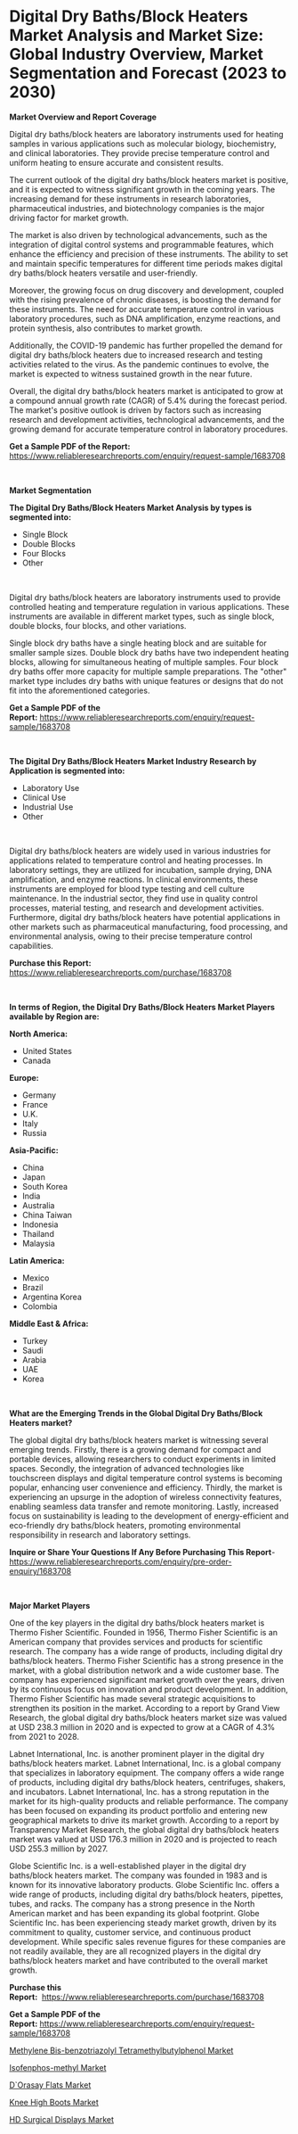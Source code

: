 <p><h1>Digital Dry Baths/Block Heaters Market Analysis and Market Size: Global Industry Overview, Market Segmentation and Forecast (2023 to 2030)</h1></p><p><strong>Market Overview and Report Coverage</strong></p>
<p><p>Digital dry baths/block heaters are laboratory instruments used for heating samples in various applications such as molecular biology, biochemistry, and clinical laboratories. They provide precise temperature control and uniform heating to ensure accurate and consistent results.</p><p>The current outlook of the digital dry baths/block heaters market is positive, and it is expected to witness significant growth in the coming years. The increasing demand for these instruments in research laboratories, pharmaceutical industries, and biotechnology companies is the major driving factor for market growth.</p><p>The market is also driven by technological advancements, such as the integration of digital control systems and programmable features, which enhance the efficiency and precision of these instruments. The ability to set and maintain specific temperatures for different time periods makes digital dry baths/block heaters versatile and user-friendly.</p><p>Moreover, the growing focus on drug discovery and development, coupled with the rising prevalence of chronic diseases, is boosting the demand for these instruments. The need for accurate temperature control in various laboratory procedures, such as DNA amplification, enzyme reactions, and protein synthesis, also contributes to market growth.</p><p>Additionally, the COVID-19 pandemic has further propelled the demand for digital dry baths/block heaters due to increased research and testing activities related to the virus. As the pandemic continues to evolve, the market is expected to witness sustained growth in the near future.</p><p>Overall, the digital dry baths/block heaters market is anticipated to grow at a compound annual growth rate (CAGR) of 5.4% during the forecast period. The market's positive outlook is driven by factors such as increasing research and development activities, technological advancements, and the growing demand for accurate temperature control in laboratory procedures.</p></p>
<p><strong>Get a Sample PDF of the Report:</strong> <a href="https://www.reliableresearchreports.com/enquiry/request-sample/1683708">https://www.reliableresearchreports.com/enquiry/request-sample/1683708</a></p>
<p>&nbsp;</p>
<p><strong>Market Segmentation</strong></p>
<p><strong>The Digital Dry Baths/Block Heaters Market Analysis by types is segmented into:</strong></p>
<p><ul><li>Single Block</li><li>Double Blocks</li><li>Four Blocks</li><li>Other</li></ul></p>
<p>&nbsp;</p>
<p><p>Digital dry baths/block heaters are laboratory instruments used to provide controlled heating and temperature regulation in various applications. These instruments are available in different market types, such as single block, double blocks, four blocks, and other variations. </p><p>Single block dry baths have a single heating block and are suitable for smaller sample sizes. Double block dry baths have two independent heating blocks, allowing for simultaneous heating of multiple samples. Four block dry baths offer more capacity for multiple sample preparations. The "other" market type includes dry baths with unique features or designs that do not fit into the aforementioned categories.</p></p>
<p><strong>Get a Sample PDF of the Report:</strong>&nbsp;<a href="https://www.reliableresearchreports.com/enquiry/request-sample/1683708">https://www.reliableresearchreports.com/enquiry/request-sample/1683708</a></p>
<p>&nbsp;</p>
<p><strong>The Digital Dry Baths/Block Heaters Market Industry Research by Application is segmented into:</strong></p>
<p><ul><li>Laboratory Use</li><li>Clinical Use</li><li>Industrial Use</li><li>Other</li></ul></p>
<p>&nbsp;</p>
<p><p>Digital dry baths/block heaters are widely used in various industries for applications related to temperature control and heating processes. In laboratory settings, they are utilized for incubation, sample drying, DNA amplification, and enzyme reactions. In clinical environments, these instruments are employed for blood type testing and cell culture maintenance. In the industrial sector, they find use in quality control processes, material testing, and research and development activities. Furthermore, digital dry baths/block heaters have potential applications in other markets such as pharmaceutical manufacturing, food processing, and environmental analysis, owing to their precise temperature control capabilities.</p></p>
<p><strong>Purchase this Report:</strong>&nbsp; <a href="https://www.reliableresearchreports.com/purchase/1683708">https://www.reliableresearchreports.com/purchase/1683708</a></p>
<p>&nbsp;</p>
<p><strong>In terms of Region, the Digital Dry Baths/Block Heaters Market Players available by Region are:</strong></p>
<p>
    <p> <strong> North America: </strong>
        <ul>
            <li>United States</li>
            <li>Canada</li>
        </ul>
        </p> 
    <p> <strong> Europe: </strong>
        <ul>
            <li>Germany</li>
            <li>France</li>
            <li>U.K.</li>
            <li>Italy</li>
            <li>Russia</li>
        </ul>
        </p> 
    <p> <strong> Asia-Pacific: </strong>
        <ul>
            <li>China</li>
            <li>Japan</li>
            <li>South Korea</li>
            <li>India</li>
            <li>Australia</li>
            <li>China Taiwan</li>
            <li>Indonesia</li>
            <li>Thailand</li>
            <li>Malaysia</li>
        </ul>
        </p> 
    <p> <strong> Latin America: </strong>
        <ul>
            <li>Mexico</li>
            <li>Brazil</li>
            <li>Argentina Korea</li>
            <li>Colombia</li>
        </ul>
        </p> 
    <p> <strong> Middle East & Africa: </strong>
        <ul>
            <li>Turkey</li>
            <li>Saudi</li>
            <li>Arabia</li>
            <li>UAE</li>
            <li>Korea</li>
        </ul>
    </p>
    </p>
<p>&nbsp;</p>
<p><strong>What are the Emerging Trends in the Global Digital Dry Baths/Block Heaters market?</strong></p>
<p><p>The global digital dry baths/block heaters market is witnessing several emerging trends. Firstly, there is a growing demand for compact and portable devices, allowing researchers to conduct experiments in limited spaces. Secondly, the integration of advanced technologies like touchscreen displays and digital temperature control systems is becoming popular, enhancing user convenience and efficiency. Thirdly, the market is experiencing an upsurge in the adoption of wireless connectivity features, enabling seamless data transfer and remote monitoring. Lastly, increased focus on sustainability is leading to the development of energy-efficient and eco-friendly dry baths/block heaters, promoting environmental responsibility in research and laboratory settings.</p></p>
<p><strong>Inquire or Share Your Questions If Any Before Purchasing This Report</strong>- <a href="https://www.reliableresearchreports.com/enquiry/pre-order-enquiry/1683708">https://www.reliableresearchreports.com/enquiry/pre-order-enquiry/1683708</a></p>
<p>&nbsp;</p>
<p><strong>Major Market Players</strong></p>
<p><p>One of the key players in the digital dry baths/block heaters market is Thermo Fisher Scientific. Founded in 1956, Thermo Fisher Scientific is an American company that provides services and products for scientific research. The company has a wide range of products, including digital dry baths/block heaters. Thermo Fisher Scientific has a strong presence in the market, with a global distribution network and a wide customer base. The company has experienced significant market growth over the years, driven by its continuous focus on innovation and product development. In addition, Thermo Fisher Scientific has made several strategic acquisitions to strengthen its position in the market. According to a report by Grand View Research, the global digital dry baths/block heaters market size was valued at USD 238.3 million in 2020 and is expected to grow at a CAGR of 4.3% from 2021 to 2028.</p><p>Labnet International, Inc. is another prominent player in the digital dry baths/block heaters market. Labnet International, Inc. is a global company that specializes in laboratory equipment. The company offers a wide range of products, including digital dry baths/block heaters, centrifuges, shakers, and incubators. Labnet International, Inc. has a strong reputation in the market for its high-quality products and reliable performance. The company has been focused on expanding its product portfolio and entering new geographical markets to drive its market growth. According to a report by Transparency Market Research, the global digital dry baths/block heaters market was valued at USD 176.3 million in 2020 and is projected to reach USD 255.3 million by 2027.</p><p>Globe Scientific Inc. is a well-established player in the digital dry baths/block heaters market. The company was founded in 1983 and is known for its innovative laboratory products. Globe Scientific Inc. offers a wide range of products, including digital dry baths/block heaters, pipettes, tubes, and racks. The company has a strong presence in the North American market and has been expanding its global footprint. Globe Scientific Inc. has been experiencing steady market growth, driven by its commitment to quality, customer service, and continuous product development. While specific sales revenue figures for these companies are not readily available, they are all recognized players in the digital dry baths/block heaters market and have contributed to the overall market growth.</p></p>
<p><strong>Purchase this Report:</strong>&nbsp;&nbsp;<a href="https://www.reliableresearchreports.com/purchase/1683708">https://www.reliableresearchreports.com/purchase/1683708</a></p>
<p></p>
<p><strong>Get a Sample PDF of the Report:</strong>&nbsp;<a href="https://www.reliableresearchreports.com/enquiry/request-sample/1683708">https://www.reliableresearchreports.com/enquiry/request-sample/1683708</a></p>
<p><p><a href="https://medium.com/@kavonhansen3626/methylene-bis-benzotriazolyl-tetramethylbutylphenol-market-trends-and-market-analysis-forecasted-6c0a501a167e">Methylene Bis-benzotriazolyl Tetramethylbutylphenol Market</a></p><p><a href="https://medium.com/@eloisadavis6326/isofenphos-methyl-market-insight-market-trends-growth-forecasted-from-2023-to-2030-79e18658a528">Isofenphos-methyl Market</a></p><p><a href="https://github.com/kuntayevaz/Market-Research-Report-List-1/blob/main/dorasay-flats-market.md">D`Orasay Flats Market</a></p><p><a href="https://github.com/kipkeeva/Market-Research-Report-List-1/blob/main/knee-high-boots-market.md">Knee High Boots Market</a></p><p><a href="https://www.linkedin.com/pulse/hd-surgical-displays-market-size-2023-2030-global-industrial-yq0af/">HD Surgical Displays Market</a></p></p>